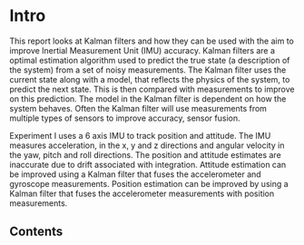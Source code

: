 # Intro
This report looks at Kalman filters and how they can be used with the aim to improve Inertial Measurement Unit (IMU) accuracy. Kalman filters are a optimal estimation algorithm used to predict the true state (a description of the system) from a set of noisy measurements. The Kalman filter uses the current state along with a model, that reflects the physics of the system, to predict the next state. This is then compared with measurements to improve on this prediction. The model in the Kalman filter is dependent on how the system behaves. Often the Kalman filter will use measurements from multiple types of sensors to improve accuracy, sensor fusion.

Experiment I uses a 6 axis IMU to track position and attitude. The IMU measures acceleration, in the x, y and z directions and angular velocity in the yaw, pitch and roll directions. The position and attitude estimates are inaccurate due to drift associated with integration. Attitude estimation can be improved using a Kalman filter that fuses the accelerometer and gyroscope measurements. Position estimation can be improved by using a Kalman filter that fuses the accelerometer measurements with position measurements.


## Contents
```{tableofcontents}
```
 